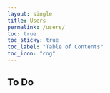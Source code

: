 ```yaml
---
layout: single
title: Users
permalink: /users/
toc: true
toc_sticky: true
toc_label: "Table of Contents"
toc_icon: "cog"
---
```


## To Do
